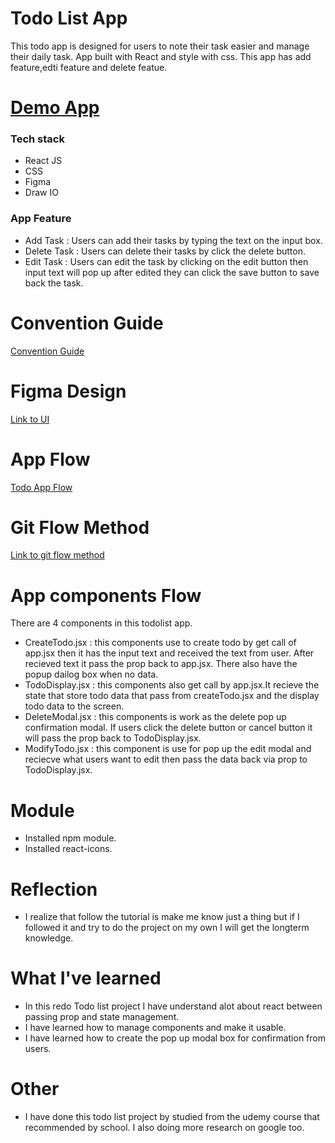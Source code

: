 # Todo List App
This todo app is designed for users to note their task easier and manage their daily task. App built with React and style with css. This app has add feature,edti feature and delete featue. 

# [Demo App](https://code404-lyeng-todolist.vercel.app/)

### Tech stack

* React JS
* CSS
* Figma
* Draw IO

### App Feature
* Add Task : Users can add their tasks by typing the text on the input box.
* Delete Task : Users can delete their tasks by click the delete button.
* Edit Task : Users can edit the task by clicking on the edit button then input text will   pop up after edited they can click the save button to save back the task. 

# Convention Guide
[Convention Guide](https://www.notion.so/ToDoList-Convention-Guide-92e163c2fbb2494994c690f6831d19ee)


# Figma Design 
[Link to UI](https://www.figma.com/file/qpieMsiwcrkflRcjBKsdVD/TodoList-App?type=design&node-id=1%3A258&mode=design&t=cqTbVijeff8pIL4D-1)


# App Flow
[Todo App Flow](https://drive.google.com/file/d/1k2qe328zNwtFWB900mDUHQAfEbuZyamz/view?usp=sharing)

# Git Flow Method

[Link to git flow method](https://docs.google.com/document/d/1wRInKYodz4TyN_iqpGjZ4uzlRAfKKQRmqXqdiF4KPTY/edit?usp=sharing)

# App components Flow
There are 4 components in this todolist app.
* CreateTodo.jsx : this components use to create todo by get call of app.jsx then it has the input text and received the text from user. After recieved text it pass the prop back to app.jsx. There also have the popup dailog box when no data.
* TodoDisplay.jsx : this components also get call by app.jsx.It recieve the state that store todo data that pass from createTodo.jsx and the display todo data to the screen.
* DeleteModal.jsx : this components is work as the delete pop up confirmation modal. If users click the delete button or cancel button it will pass the prop back to TodoDisplay.jsx.
* ModifyTodo.jsx : this component is use for pop up the edit modal and reciecve what users want to edit then pass the data back via prop to TodoDisplay.jsx.


# Module
* Installed npm module.
* Installed react-icons.

# Reflection
* I realize that follow the tutorial is make me know just a thing but if I followed it and try to do the project on my own I will get the longterm knowledge.

# What I've learned 
* In this redo Todo list project I have understand alot about react between passing prop and state management. 
* I have learned how to manage components and make it usable.
* I have learned how to create the pop up modal box for confirmation from users.
    
# Other
* I have done this todo list project by studied from the udemy course that recommended by school. I also doing more research on google too.
